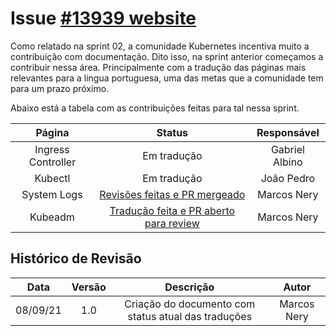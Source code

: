 # Issue [#13939 website](https://github.com/kubernetes/website/issues/13939)

Como relatado na sprint 02, a comunidade Kubernetes incentiva muito a contribuição com documentação. Dito isso, na sprint
anterior começamos a contribuir nessa área. Principalmente com a tradução das páginas mais relevantes para a lingua portuguesa, 
uma das metas que a comunidade tem para um prazo próximo.

Abaixo está a tabela com as contribuições feitas para tal nessa sprint.

|Página|Status|Responsável|
|:--:|:--:|:--:|
|Ingress Controller|Em tradução|Gabriel Albino|
|Kubectl|Em tradução|João Pedro|
|System Logs|[Revisões feitas e PR mergeado](https://github.com/kubernetes/website/pull/29555)|Marcos Nery|
|Kubeadm|[Tradução feita e PR aberto para review](https://github.com/kubernetes/website/pull/29645)|Marcos Nery|

## Histórico de Revisão
|Data|Versão|Descrição|Autor|
|:--:|:--:|:--:|:--:|
|08/09/21|1.0|Criação do documento com status atual das traduções|Marcos Nery|
